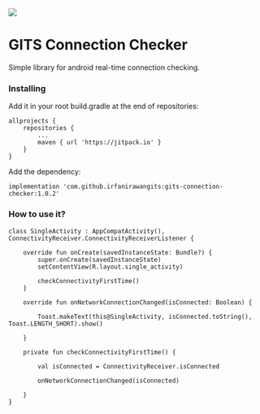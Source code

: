 [![](https://jitpack.io/v/irfanirawangits/gits-connection-checker.svg)](https://jitpack.io/#irfanirawangits/gits-connection-checker)

# GITS Connection Checker

Simple library for android real-time connection checking.

### Installing

Add it in your root build.gradle at the end of repositories:  

```
allprojects {
	repositories {
		...
		maven { url 'https://jitpack.io' }
	}
}
```

Add the dependency:

```
implementation 'com.github.irfanirawangits:gits-connection-checker:1.0.2'
```

### How to use it?

```
class SingleActivity : AppCompatActivity(), ConnectivityReceiver.ConnectivityReceiverListener {

    override fun onCreate(savedInstanceState: Bundle?) {
        super.onCreate(savedInstanceState)
        setContentView(R.layout.single_activity)

        checkConnectivityFirstTime()
    }

    override fun onNetworkConnectionChanged(isConnected: Boolean) {

        Toast.makeText(this@SingleActivity, isConnected.toString(), Toast.LENGTH_SHORT).show()

    }

    private fun checkConnectivityFirstTime() {

        val isConnected = ConnectivityReceiver.isConnected

        onNetworkConnectionChanged(isConnected)

    }
}
```